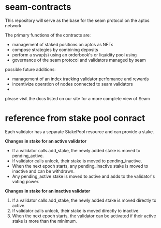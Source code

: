 # seam-contracts

This repository will serve as the base for the seam protocol on the aptos network

The primary functions of the contracts are:
- management of staked positions on aptos as NFTs
- compose strategies by combining deposits
- perform a swap(s) using an orderbook's or liquidity pool using 
- governance of the seam protocol and validators managed by seam

possible future additions:
- management of an index tracking validator perfomance and rewards
- incentivize operation of nodes connected to seam validators
- 


please visit the docs listed on our site for a more complete view of Seam

# reference from stake pool conract 

Each validator has a separate StakePool resource and can provide a stake.
    

**Changes in stake for an active validator**

-  If a validator calls add_stake, the newly added stake is moved to pending_active.
- If validator calls unlock, their stake is moved to pending_inactive.
- When the next epoch starts, any pending_inactive stake is moved to inactive and can be withdrawn.
- Any pending_active stake is moved to active and adds to the validator's voting power.

**Changes in stake for an inactive validator**

1. If a validator calls add_stake, the newly added stake is moved directly to active.
2. If validator calls unlock, their stake is moved directly to inactive.
3. When the next epoch starts, the validator can be activated if their active stake is more than the minimum.


